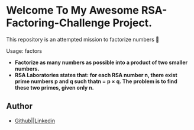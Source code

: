 <a name="RSA-Factoring-Challenge"><a/>
# Welcome To My Awesome RSA-Factoring-Challenge Project.
This repository is an attempted mission to factorize numbers 🤔

Usage: factors <file>
- **Factorize as many numbers as possible into a product of two smaller numbers.**
- **RSA Laboratories states that: for each RSA number n, there exist prime numbers p and q such thatn = p × q. The problem is to find these two primes, given only n.**

## Author
- [Github](https://github.com/uwen-godwin)||[Linkedin](https://www.linkedin.com/in/godwin-uwen/)
